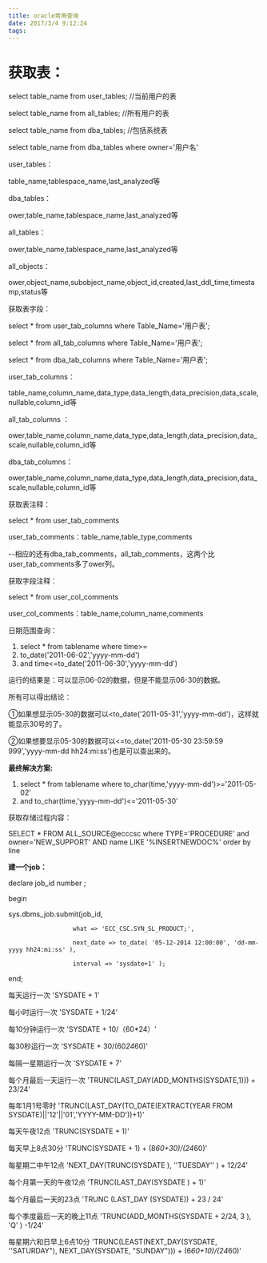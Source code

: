 ```yaml
---
title: oracle常用查询
date: 2017/3/4 9:12:24
tags:
---
```



# 获取表：

 select table_name from user_tables; //当前用户的表      

 select table_name from all_tables; //所有用户的表  

 select table_name from dba_tables; //包括系统表

 select table_name from dba_tables where owner='用户名'

 user_tables：

 table_name,tablespace_name,last_analyzed等

 dba_tables：

 ower,table_name,tablespace_name,last_analyzed等

 all_tables：

 ower,table_name,tablespace_name,last_analyzed等

 all_objects：

 ower,object_name,subobject_name,object_id,created,last_ddl_time,timestamp,status等

  


获取表字段：

 select * from user_tab_columns where Table_Name='用户表';

 select * from all_tab_columns where Table_Name='用户表';

 select * from dba_tab_columns where Table_Name='用户表';

 user_tab_columns：

 table_name,column_name,data_type,data_length,data_precision,data_scale,nullable,column_id等

 all_tab_columns ：

 ower,table_name,column_name,data_type,data_length,data_precision,data_scale,nullable,column_id等

 dba_tab_columns：

 ower,table_name,column_name,data_type,data_length,data_precision,data_scale,nullable,column_id等

  


获取表注释：

 select * from user_tab_comments

 user_tab_comments：table_name,table_type,comments

 \--相应的还有dba_tab_comments，all_tab_comments，这两个比user_tab_comments多了ower列。

  


获取字段注释：

 select * from user_col_comments

 user_col_comments：table_name,column_name,comments

  


日期范围查询：

  


  1. select * from tablename where time>=  
  2. to_date('2011-06-02','yyyy-mm-dd')    
  3. and  time<=to_date('2011-06-30','yyyy-mm-dd') 



  


运行的结果是：可以显示06-02的数据，但是不能显示06-30的数据。

所有可以得出结论：

①如果想显示05-30的数据可以<to_date('2011-05-31','yyyy-mm-dd')，这样就能显示30号的了。

②如果想要显示05-30的数据可以<=to_date('2011-05-30 23:59:59 999','yyyy-mm-dd hh24:mi:ss')也是可以查出来的。  


  


 **最终解决方案:**

  1. select * from tablename where to_char(time,'yyyy-mm-dd')>='2011-05-02'    
  2. and to_char(time,'yyyy-mm-dd')<='2011-05-30' 



  


  


  


获取存储过程内容：

SELECT * FROM ALL_SOURCE@ecccsc where TYPE='PROCEDURE' and owner='NEW_SUPPORT' AND name LIKE '%INSERTNEWDOC%' order by line

  


 **建一个job：**

declare job_id number ;

begin

  


  sys.dbms_job.submit(job_id,

                      what => 'ECC_CSC.SYN_SL_PRODUCT;',

                      next_date => to_date( '05-12-2014 12:00:00', 'dd-mm-yyyy hh24:mi:ss' ),

                      interval => 'sysdate+1' );

 

end;

每天运行一次                        'SYSDATE + 1'

每小时运行一次                     'SYSDATE + 1/24'

每10分钟运行一次                 'SYSDATE + 10/（60*24）'

每30秒运行一次                    'SYSDATE + 30/(60*24*60)'

每隔一星期运行一次               'SYSDATE + 7'

每个月最后一天运行一次         'TRUNC(LAST_DAY(ADD_MONTHS(SYSDATE,1))) + 23/24'

每年1月1号零时                    'TRUNC(LAST_DAY(TO_DATE(EXTRACT(YEAR FROM SYSDATE)||'12'||'01','YYYY-MM-DD'))+1)'

每天午夜12点                       'TRUNC(SYSDATE + 1)'

每天早上8点30分                  'TRUNC(SYSDATE + 1) + (8*60+30)/(24*60)'

每星期二中午12点                 'NEXT_DAY(TRUNC(SYSDATE ), ''TUESDAY'' ) + 12/24'

每个月第一天的午夜12点        'TRUNC(LAST_DAY(SYSDATE ) + 1)'

每个月最后一天的23点           'TRUNC (LAST_DAY (SYSDATE)) + 23 / 24'

每个季度最后一天的晚上11点  'TRUNC(ADD_MONTHS(SYSDATE + 2/24, 3 ), 'Q' ) -1/24'

每星期六和日早上6点10分      'TRUNC(LEAST(NEXT_DAY(SYSDATE, ''SATURDAY"), NEXT_DAY(SYSDATE, "SUNDAY"))) + (6*60+10)/(24*60)'

  


  


  


  

